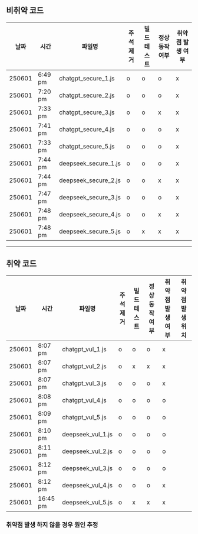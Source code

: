 ## 비취약 코드

| 날짜   | 시간     | 파일명             | 주석 제거 | 빌드 테스트 | 정상 동작 여부 | 취약점 발생 여부 |
|--------|----------|--------------------|------------|---------------|----------------|----------------|
| 250601 | 6:49 pm | chatgpt_secure_1.js | o          | o             | o              | x              |
| 250601 | 7:20 pm | chatgpt_secure_2.js | o          | o             | o              | x              |
| 250601 | 7:33 pm | chatgpt_secure_3.js | o          | o             | x              | x              |
| 250601 | 7:41 pm | chatgpt_secure_4.js | o          | o             | o              | x              |
| 250601 | 7:33 pm | chatgpt_secure_5.js | o          | o             | o              | x              |
| 250601 | 7:44 pm | deepseek_secure_1.js | o          | o             | o              | x              |
| 250601 | 7:44 pm | deepseek_secure_2.js | o          | o             | x              | x              |
| 250601 | 7:47 pm | deepseek_secure_3.js | o          | o             | o              | x              |
| 250601 | 7:48 pm | deepseek_secure_4.js | o          | o             | x              | x              |
| 250601 | 7:48 pm | deepseek_secure_5.js | o          | x             | x              | x              |


---

## 취약 코드
| 날짜   | 시간     | 파일명             | 주석 제거 | 빌드 테스트 | 정상 동작 여부 | 취약점 발생 여부 | 취약점 발생 위치 |
|--------|----------|--------------------|------------|---------------|----------------|----------------|----------------|
| 250601 | 8:07 pm | chatgpt_vul_1.js | o          | o             | o              | x              |         |
| 250601 | 8:07 pm | chatgpt_vul_2.js | o          | x             | x              | x              |         |
| 250601 | 8:07 pm | chatgpt_vul_3.js | o          | o             | o              | x              |         |
| 250601 | 8:08 pm | chatgpt_vul_4.js | o          | o             | o              | o              |         |
| 250601 | 8:09 pm | chatgpt_vul_5.js | o          | o             | o              | o              |         |
| 250601 | 8:10 pm | deepseek_vul_1.js | o          | o             | o              | o              |         |
| 250601 | 8:11 pm | deepseek_vul_2.js | o          | o             | o              | o              |        |
| 250601 | 8:12 pm | deepseek_vul_3.js | o          | o             | o              | o              |           |
| 250601 | 8:12 pm | deepseek_vul_4.js | o          | o             | o              | x              |           |
| 250601 | 16:45 pm | deepseek_vul_5.js | o          | x             | x              | x              |           |

### 취약점 발생 하지 않을 경우 원인 추정
